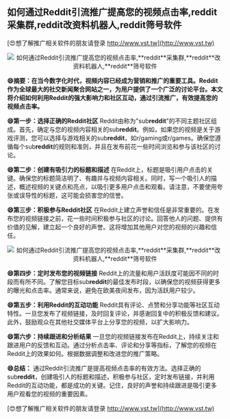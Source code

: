 ## **如何通过Reddit引流推广提高您的视频点击率,**reddit**采集群,**reddit**改资料机器人,**reddit**筛号软件**

[😍想了解推广相关软件的朋友请登录 http://www.vst.tw](http://www.vst.tw)

 <center><img src="https://vst.tw/MP4/tuiguang/png/6.png" alt="如何通过Reddit引流推广提高您的视频点击率,**reddit**采集群,**reddit**改资料机器人,**reddit**筛号软件"></center>

**😄摘要：在当今数字化时代，视频内容已经成为营销和推广的重要工具。Reddit作为全球最大的社交新闻聚合网站之一，为用户提供了一个广泛的讨论平台。本文将介绍如何利用Reddit的强大影响力和社区互动，通过引流推广，有效提高您的视频点击率。**

**😄第一步：选择正确的Reddit社区**
Reddit由称为"sub**reddit**"的不同主题社区组成。首先，确定与您的视频内容相关的sub**reddit**。例如，如果您的视频是关于游戏评测，您可以选择与游戏相关的sub**reddit**，如r/gaming或r/games。确保您遵循每个sub**reddit**的规则和准则，并且在发布前花一些时间浏览和参与该社区的讨论。

**😄第二步：创建有吸引力的标题和描述**
在Reddit上，标题是吸引用户点击的关键。确保您的标题简洁明了、有趣并与视频内容相关。同时，写一个吸引人的描述，概述视频的关键点和亮点，以吸引更多用户点击和观看。请注意，不要使用夸张或误导性的标题，这可能会损害您的信誉。

**😄第三步：积极参与Reddit社区**
在Reddit上建立声誉和信任是非常重要的。在发布您的视频链接之前，花一些时间积极参与社区的讨论。回答他人的问题、提供有价值的见解，建立起一个良好的声誉。这将增加其他用户对您的视频的兴趣和信任。

 <center><img src="https://vst.tw/MP4/tuiguang/png/6.png" alt="如何通过Reddit引流推广提高您的视频点击率,**reddit**采集群,**reddit**改资料机器人,**reddit**筛号软件"></center>

**😄第四步：定时发布您的视频链接**
Reddit上的流量和用户活跃度可能因不同的时段而有所不同。了解您目标sub**reddit**的最佳发布时段，以确保您的视频获得更多的曝光和点击率。通常来说，避免在欧美夜间发布，因为活跃用户较少。

**😄第五步：利用Reddit的互动功能**
Reddit具有评论、点赞和分享功能等社区互动特性。一旦您发布了视频链接，及时回复评论，并感谢回复中的积极反馈和建议。此外，鼓励观众在其他社交媒体平台上分享您的视频，以扩大影响力。

**😄第六步：持续跟进和分析结果**
一旦您的视频链接发布在Reddit上，持续关注和跟进用户的反馈和互动。通过分析点击率、评论和分享等指标，了解您的视频在Reddit上的效果如何。根据数据调整和改进您的推广策略。

**😄总结：**
通过Reddit引流推广是提高视频点击率的有效方法。选择正确的sub**reddit**，创建吸引人的标题和描述，积极参与社区，定时发布链接，并利用Reddit的互动功能，都是成功的关键。记住，良好的声誉和持续跟进是吸引更多用户观看您的视频的重要因素。

[😍想了解推广相关软件的朋友请登录 http://www.vst.tw](http://www.vst.tw)



